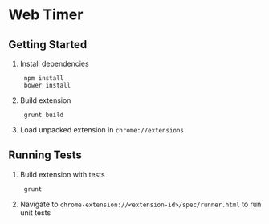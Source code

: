 # Web Timer

## Getting Started

1. Install dependencies

        npm install
        bower install

2. Build extension

        grunt build

3. Load unpacked extension in `chrome://extensions`

## Running Tests

1. Build extension with tests

        grunt

2. Navigate to `chrome-extension://<extension-id>/spec/runner.html` to run unit tests
